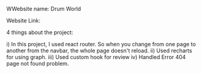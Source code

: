WWebsite name: Drum World

Website Link:

4 things about the project:
 
 i) In this project, I used react router. So when you change from one page to another from the navbar, the whole page doesn't reload.
 ii) Used recharts for using graph.
 iii) Used custom hook for review 
 iv) Handled Error 404 page not found problem.
